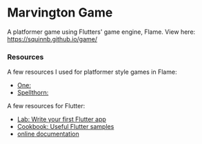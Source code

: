 # Marvington Game

A platformer game using Flutters' game engine, Flame.
View here: https://squinnb.github.io/game/

### Resources

A few resources I used for platformer style games in Flame:
- [One: ]((https://hackernoon.com/using-collision-detection-to-make-your-game-character-jump))
- [Spellthorn: ](https://www.youtube.com/playlist?list=PLRRATgFqhVCh8qD7xmaSbwG1vfaCddvCM)


A few resources for Flutter:
- [Lab: Write your first Flutter app](https://docs.flutter.dev/get-started/codelab)
- [Cookbook: Useful Flutter samples](https://docs.flutter.dev/cookbook)
- [online documentation](https://docs.flutter.dev/)


